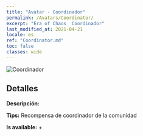 ```yaml
---
title: "Avatar - Coordinador"
permalink: /Avatars/Coordinator/
excerpt: "Era of Chaos  Coordinador"
last_modified_at: 2021-04-21
locale: es
ref: "Coordinator.md"
toc: false
classes: wide
---
```

 ![Coordinador](/images/a/avatarFrame_15.png)

## Detalles

 **Descripción:**  

 **Tips:** Recompensa de coordinador de la comunidad 

 **Is available:**  + 

